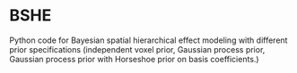 # BSHE
Python code for Bayesian spatial hierarchical effect modeling with different prior specifications (independent voxel prior, Gaussian process prior, Gaussian process prior with Horseshoe prior on basis coefficients.)

